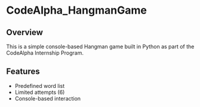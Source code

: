 # CodeAlpha_HangmanGame
## Overview
This is a simple console-based Hangman game built in Python as part of the CodeAlpha Internship Program.

## Features
- Predefined word list
- Limited attempts (6)
- Console-based interaction

